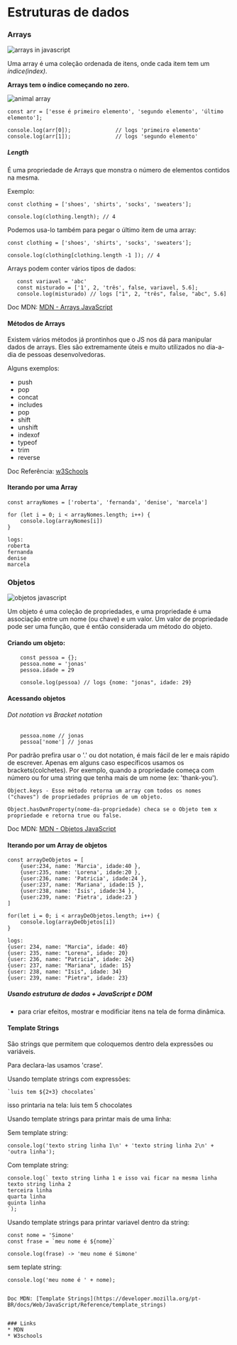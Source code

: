 # Estruturas de dados

### Arrays

![arrays in javascript](https://miro.medium.com/max/1400/0*jJba103A-9xmpTYq.jpg)

Uma array é uma coleção ordenada de itens, onde cada item tem um *índice(index)*.

__Arrays tem o índice começando no zero.__

![animal array](https://mernstack917190716.files.wordpress.com/2018/05/array.jpg?w=840)

```
const arr = ['esse é primeiro elemento', 'segundo elemento', 'último elemento'];

console.log(arr[0]);              // logs 'primeiro elemento'
console.log(arr[1]);              // logs 'segundo elemento'
```

##### Length

É uma propriedade de Arrays que monstra o número de elementos contidos na mesma.

Exemplo:
```
const clothing = ['shoes', 'shirts', 'socks', 'sweaters'];

console.log(clothing.length); // 4
```
Podemos usa-lo também para pegar o último item de uma array:
```
const clothing = ['shoes', 'shirts', 'socks', 'sweaters'];

console.log(clothing[clothing.length -1 ]); // 4
````

Arrays podem conter vários tipos de dados:
```
   const variavel = 'abc'
   const misturado = ['1', 2, 'três', false, variavel, 5.6];
   console.log(misturado) // logs ["1", 2, "três", false, "abc", 5.6]
```
Doc MDN: [MDN - Arrays JavaScript](https://developer.mozilla.org/pt-BR/docs/Web/JavaScript/Reference/Global_Objects/Array)

#### Métodos de Arrays

Existem vários métodos já prontinhos que o JS nos dá para manipular dados de arrays. Eles são extremamente úteis e muito utilizados no dia-a-dia de pessoas desenvolvedoras.

Alguns exemplos:
* push
* pop
* concat
* includes
* pop
* shift
* unshift
* indexof
* typeof
* trim
* reverse

Doc Referência: [w3Schools](https://www.w3schools.com/js/js_array_methods.asp)


#### Iterando por uma Array
```
const arrayNomes = ['roberta', 'fernanda', 'denise', 'marcela']

for (let i = 0; i < arrayNomes.length; i++) {
    console.log(arrayNomes[i])
}

logs:
roberta
fernanda
denise
marcela
```

### Objetos

![objetos javascript](https://blog.dankicode.com/wp-content/uploads/2019/08/Objetos-em-JavaScript.png)

Um objeto é uma coleção de propriedades, e uma propriedade é uma associação entre um nome (ou chave) e um valor. Um valor de propriedade pode ser uma função, que é então considerada um método do objeto.

#### Criando um objeto:
```
    const pessoa = {};
    pessoa.nome = 'jonas'
    pessoa.idade = 29

    console.log(pessoa) // logs {nome: "jonas", idade: 29}
```

#### Acessando objetos
###### Dot notation vs Bracket notation
```
    pessoa.nome // jonas
    pessoa['nome'] // jonas
```

Por padrão prefira usar o '.' ou dot notation, é mais fácil de ler e mais rápido de escrever. Apenas em alguns caso específicos usamos os brackets(colchetes). Por exemplo, quando a propriedade começa com número ou for uma string que tenha mais de um nome (ex: 'thank-you').

```
Object.keys - Esse método retorna um array com todos os nomes ("chaves") de propriedades próprios de um objeto.

Object.hasOwnProperty(nome-da-propriedade) checa se o Objeto tem x propriedade e retorna true ou false.
```

Doc MDN: [MDN - Objetos JavaScript](https://developer.mozilla.org/pt-BR/docs/Aprender/JavaScript/Objetos/B%C3%A1sico)

#### Iterando por um Array de objetos

```
const arrayDeObjetos = [
    {user:234, name: 'Marcia', idade:40 },
    {user:235, name: 'Lorena', idade:20 },
    {user:236, name: 'Patricia', idade:24 },
    {user:237, name: 'Mariana', idade:15 },
    {user:238, name: 'Isis', idade:34 },
    {user:239, name: 'Pietra', idade:23 }
]

for(let i = 0; i < arrayDeObjetos.length; i++) {
    console.log(arrayDeObjetos[i])
}

logs:
{user: 234, name: "Marcia", idade: 40}
{user: 235, name: "Lorena", idade: 20}
{user: 236, name: "Patricia", idade: 24}
{user: 237, name: "Mariana", idade: 15}
{user: 238, name: "Isis", idade: 34}
{user: 239, name: "Pietra", idade: 23}
```

##### Usando estrutura de dados + JavaScript e DOM
- para criar efeitos, mostrar e modificiar itens na tela de forma dinâmica.



#### Template Strings
São strings que permitem que coloquemos dentro dela expressões ou variáveis.

Para declara-las usamos 'crase'.


Usando template strings com expressões:

```
`luis tem ${2+3} chocolates`
```
isso printaria na tela: luis tem 5 chocolates


Usando template strings para printar mais de uma linha:

Sem template string:
```
console.log('texto string linha 1\n' + 'texto string linha 2\n' + 'outra linha');
```

Com template string:
```
console.log(` texto string linha 1 e isso vai ficar na mesma linha
texto string linha 2
terceira linha
quarta linha
quinta linha
`);
```

Usando template strings para printar variavel dentro da string:

```
const nome = 'Simone'
const frase = `meu nome é ${nome}`

console.log(frase) -> 'meu nome é Simone'

```
sem teplate string:
```
console.log('meu nome é ' + nome);


Doc MDN: [Template Strings](https://developer.mozilla.org/pt-BR/docs/Web/JavaScript/Reference/template_strings)


### Links
* MDN
* W3schools
